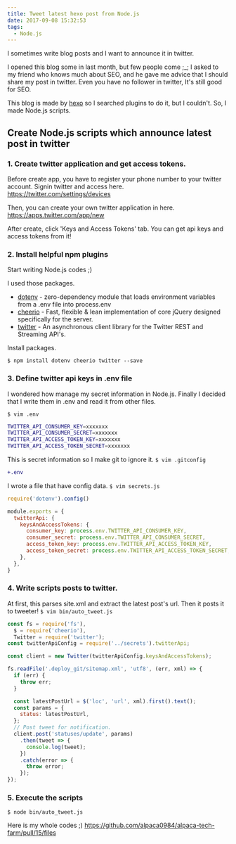 ```yaml
---
title: Tweet latest hexo post from Node.js
date: 2017-09-08 15:32:53
tags:
  - Node.js
---
```


I sometimes write blog posts and I want to announce it in twitter.

I opened this blog some in last month, but few people come ;_;
I asked to my friend who knows much about SEO, and he gave me advice that I should share my post in twitter.
Even you have no follower in twitter, It's still good for SEO.

This blog is made by [hexo](https://hexo.io/) so I searched plugins to do it, but I couldn't.
So, I made Node.js scripts.

## Create Node.js scripts which announce latest post in twitter

### 1. Create twitter application and get access tokens.

Before create app, you have to register your phone number to your twitter account.
Signin twitter and access here.
https://twitter.com/settings/devices

Then, you can create your own twitter application in here.
https://apps.twitter.com/app/new

After create, click 'Keys and Access Tokens' tab.
You can get api keys and access tokens from it!

### 2. Install helpful npm plugins

Start writing Node.js codes ;)

I used those packages.
- [dotenv](https://www.npmjs.com/package/dotenv) - zero-dependency module that loads environment variables from a .env file into process.env
- [cheerio](https://www.npmjs.com/package/cheerio) - Fast, flexible & lean implementation of core jQuery designed specifically for the server.
- [twitter](https://www.npmjs.com/package/twitter) - An asynchronous client library for the Twitter REST and Streaming API's.

Install packages.
```console
$ npm install dotenv cheerio twitter --save
```

### 3. Define twitter api keys in .env file

I wondered how manage my secret information in Node.js.
Finally I decided that I write them in .env and read it from other files.

`$ vim .env`
```sh
TWITTER_API_CONSUMER_KEY=xxxxxxx
TWITTER_API_CONSUMER_SECRET=xxxxxxx
TWITTER_API_ACCESS_TOKEN_KEY=xxxxxxx
TWITTER_API_ACCESS_TOKEN_SECRET=xxxxxxx
```

This is secret information so I make git to ignore it.
`$ vim .gitconfig`
```diff
+.env
```

I wrote a file that have config data.
`$ vim secrets.js`
```js
require('dotenv').config()

module.exports = {
  twitterApi: {
    keysAndAccessTokens: {
      consumer_key: process.env.TWITTER_API_CONSUMER_KEY,
      consumer_secret: process.env.TWITTER_API_CONSUMER_SECRET,
      access_token_key: process.env.TWITTER_API_ACCESS_TOKEN_KEY,
      access_token_secret: process.env.TWITTER_API_ACCESS_TOKEN_SECRET,
    },
  },
}
```

### 4. Write scripts posts to twitter.

At first, this parses site.xml and extract the latest post's url.
Then it posts it to tweeter!
`$ vim bin/auto_tweet.js`
```js
const fs = require('fs'),
  $ = require('cheerio'),
  Twitter = require('twitter');
const twitterApiConfig = require('../secrets').twitterApi;

const client = new Twitter(twitterApiConfig.keysAndAccessTokens);

fs.readFile('.deploy_git/sitemap.xml', 'utf8', (err, xml) => {
  if (err) {
    throw err;
  }

  const latestPostUrl = $('loc', 'url', xml).first().text();
  const params = {
    status: latestPostUrl,
  };
  // Post tweet for notification.
  client.post('statuses/update', params)
    .then(tweet => {
      console.log(tweet);
    })
    .catch(error => {
      throw error;
    });
});
```

### 5. Execute the scripts

```console
$ node bin/auto_tweet.js
```

Here is my whole codes ;)
https://github.com/alpaca0984/alpaca-tech-farm/pull/15/files